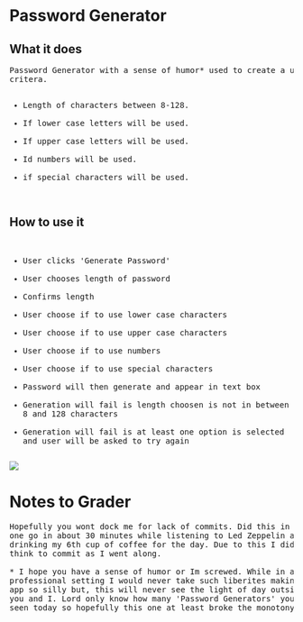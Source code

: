 # Password Generator


## What it does
<pre>
Password Generator with a sense of humor* used to create a unique password depending on user chose of the following
critera.
<ul>
<li>Length of characters between 8-128.</li>
<li>If lower case letters will be used.</li>
<li>If upper case letters will be used.</li>
<li>Id numbers will be used.</li>
<li>if special characters will be used.</li>
</pre>

## How to use it
<pre>
<ul>
<li>User clicks 'Generate Password'</li>
<li>User chooses length of password</li>
<li>Confirms length</li>
<li>User choose if to use lower case characters</li>
<li>User choose if to use upper case characters</li>
<li>User choose if to use numbers</li>
<li>User choose if to use special characters</li>
<li>Password will then generate and appear in text box</li>
<li>Generation will fail is length choosen is not in between
8 and 128 characters</li>
<li>Generation will fail is at least one option is selected 
and user will be asked to try again</i>
</pre>

<img src='Develop\Password-Generator.gif'>


# Notes to Grader
<pre>
Hopefully you wont dock me for lack of commits. Did this in 
one go in about 30 minutes while listening to Led Zeppelin and
drinking my 6th cup of coffee for the day. Due to this I didn't 
think to commit as I went along. 

* I hope you have a sense of humor or Im screwed. While in a 
professional setting I would never take such liberites making this 
app so silly but, this will never see the light of day outside of 
you and I. Lord only know how many 'Password Generators' you've
seen today so hopefully this one at least broke the monotony.
</pre>

